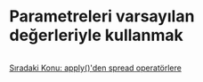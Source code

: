 # Parametreleri varsayılan değerleriyle kullanmak

```js

```

<a href="https://omergulcicek.github.io/es6/es6-temel-ozellikleri/applyden-spread-operatorlere">Sıradaki Konu: apply()'den spread operatörlere
</a>
